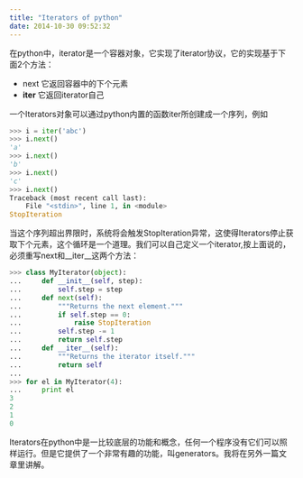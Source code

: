 ```yaml
---
title: "Iterators of python"
date: 2014-10-30 09:52:32
---
```


在python中，iterator是一个容器对象，它实现了iterator协议，它的实现基于下面2个方法：

- next 它返回容器中的下个元素
- __iter__ 它返回iterator自己

一个Iterators对象可以通过python内置的函数iter所创建成一个序列，例如

```python
>>> i = iter('abc')
>>> i.next()
'a'
>>> i.next()
'b'
>>> i.next()
'c'
>>> i.next()
Traceback (most recent call last):
	File "<stdin>", line 1, in <module>
StopIteration
```

当这个序列超出界限时，系统将会触发StopIteration异常，这使得Iterators停止获取下个元素，这个循环是一个道理。我们可以自己定义一个iterator,按上面说的，必须重写next和__iter__这两个方法：

```python
>>> class MyIterator(object):
...     def __init__(self, step):
...         self.step = step
...     def next(self):
...         """Returns the next element."""
...         if self.step == 0:
...             raise StopIteration
...         self.step -= 1
...         return self.step
...     def __iter__(self):
...         """Returns the iterator itself."""
...         return self
...
>>> for el in MyIterator(4):
...     print el
3
2
1
0
```

Iterators在python中是一比较底层的功能和概念，任何一个程序没有它们可以照样运行。但是它提供了一个非常有趣的功能，叫generators。我将在另外一篇文章里讲解。
